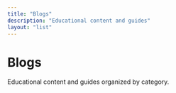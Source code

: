 ```yaml
---
title: "Blogs"
description: "Educational content and guides"
layout: "list"
---
```


# Blogs

Educational content and guides organized by category.
